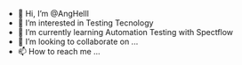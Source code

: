 - 👋 Hi, I’m @AngHelll
- 👀 I’m interested in Testing Tecnology
- 🌱 I’m currently learning Automation Testing with Spectflow
- 💞️ I’m looking to collaborate on ...
- 📫 How to reach me ...

<!---
AngHelll/AngHelll is a ✨ special ✨ repository because its `README.md` (this file) appears on your GitHub profile.
You can click the Preview link to take a look at your changes.
--->
